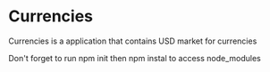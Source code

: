 # Currencies
Currencies is a application that contains USD market for currencies

Don't forget to run npm init then npm instal to access node_modules
